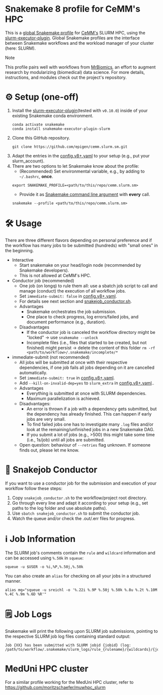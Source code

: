 # Snakemake 8 profile for CeMM's HPC
This is a [global Snakemake profile](https://snakemake.readthedocs.io/en/stable/executing/cli.html#profiles) for [CeMM's](https://cemm.at/) SLURM HPC, using the [slurm-executor-plugin](https://snakemake.github.io/snakemake-plugin-catalog/plugins/executor/slurm.html). Global Snakemake profiles are the interface between Snakemake workflows and the workload manager of your cluster (here: SLURM).

> [!NOTE]  
> This profile pairs well with workflows from [MrBiomics](https://github.com/epigen/MrBiomics), an effort to augment research by modularizing (biomedical) data science. For more details, instructions, and modules check out the project's repository.


# ⚙️ Setup (one-off)
1. Install the [slurm-executor-plugin](https://snakemake.github.io/snakemake-plugin-catalog/plugins/executor/slurm.html#installation)(tested with `v0.10.0`) inside of your existing Snakemake conda environment.
    ```shell
    conda activate snakemake
    conda install snakemake-executor-plugin-slurm
    ```
2. Clone this GitHub repository.
    ```
    git clone https://github.com/epigen/cemm.slurm.sm.git
    ```
3. Adapt the entries in the [config.v8+.yaml](./config.v8+.yaml) to your setup (e.g., put your slurm_account).
4. There are two options to let Snakemake know about the profile:
    -  (Recommended) Set environmental variable, e.g., by adding to `~/.bashrc`, **once**.
    ```
    export SNAKEMAKE_PROFILE=<path/to/this/repo/cemm.slurm.sm>
    ```
    -  Provide it as [Snakemake command line argument](https://snakemake.readthedocs.io/en/stable/executing/cli.html#EXECUTION) with **every** call.
    ```
    snakemake --profile <path/to/this/repo/cemm.slurm.sm>
    ```

# 🛠️ Usage
There are three different flavors depending on personal preference and if the workflow has many jobs to be submitted (hundreds) with "small ones" in the beginning.
- Interactive
    - Start snakemake on your head/login node (recommended by Snakemake developers).
    - This is not allowed at CeMM's HPC.
- Conductor job (recommended)
    - One job (on longq) to rule them all: use a sbatch job script to call and manage (conduct) the execution of all workflow jobs.
    - Set ```immediate-submit: false``` in [config.v8+.yaml](./config.v8+.yaml).
    - For details see next section and [snakejob_conductor.sh](./snakejob_conductor.sh).
    - Advantages
        - Snakemake orchestrates the job submission.
        - One place to check progress, log errors/failed jobs, and document performance (e.g., duration).
    - Disadvantages
        - If the conductor job is canceled the workflow directory might be "locked" → use ```snakemake --unlock```
        - Incomplete files (i.e., files that started to be created, but not finished) might persist → delete the content of this folder ```rm -rf <path/to/workflow>/.snakemake/incomplete/*```
- immediate-submit (not recommended)
    - All jobs will be submitted at once with their respective dependencies, if one job fails all jobs depending on it are cancelled automatically.
    - Set ```immediate-submit: true``` in [config.v8+.yaml](./config.v8+.yaml).
    - Add `--kill-on-invalid-dep=yes` to `slurm_extra` in [config.v8+.yaml](./config.v8+.yaml)..
    - Advantages
        - Everything is submitted at once with SLURM dependencies.
        - Maximum parallelization is achieved.
    - Disadvantages:
        - An error is thrown if a job with a dependency gets submitted, but the dependency has already finished. This can happen if early jobs are very small.
        - To find failed jobs one has to investigate many `.log` files and/or look at the remaining/unfinished jobs in a new Snakemake DAG.
        - If you submit a lot of jobs (e.g., >500) this might take some time (i.e., 1s/job) until all jobs are submitted.
    - Open question: behaviour of ```--retries``` flag unknown. If someone finds out, please let me know.


# 🐍 Snakejob Conductor
If you want to use a conductor job for the submission and execution of your worklfow follow these steps:
1. Copy ```snakejob_conductor.sh``` to the workflow/project root directory.
2. Go through every line and adapt it according to your setup (e.g., set paths to the log folder and use absolute paths).
3. Use ```sbatch snakejob_conductor.sh``` to submit the conductor job.
4. Watch the queue and/or check the .out/.err files for progress.

# ℹ️ Job Information
The SLURM job's comments contain the `rule` and `wildcard` information and can be accessed using `%.50k` in `squeue`:
```
squeue -u $USER -o %i,%P,%.50j,%.50k
```

You can also create an `alias` for checking on all your jobs in a structured manner.
```
alias mq="squeue -u sreichl -o '%.22i %.9P %.50j %.50k %.8u %.2t %.10M %.4C %.9m %.6D %R'"
```

# 🗒️ Job Logs
Snakemake will print the following upon SLURM job submissions, pointing to the respective SLURM job log files containing standard output:
```
Job {XX} has been submitted with SLURM jobid {jobid} (log: /path/to/workflow/.snakemake/slurm_logs/rule_{rulename}/{wildcards}/{jobid}.log).
```

# MedUni HPC cluster

For a similar profile working for the MedUni HPC cluster, refer to https://github.com/moritzschaefer/muwhpc_slurm
